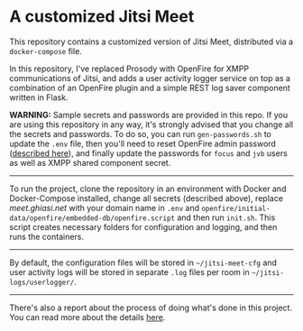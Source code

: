 # A customized Jitsi Meet
This repository contains a customized version of Jitsi Meet, distributed via a `docker-compose` file.

In this repository, I've replaced Prosody with OpenFire for XMPP communications of Jitsi, and adds a user activity logger service on top as a combination of an OpenFire plugin and a simple REST log saver component written in Flask.

**WARNING:** Sample secrets and passwords are provided in this repo. If you are using this repository in any way, it's strongly advised that you change all the secrets and passwords. To do so, you can run `gen-passwords.sh` to update the `.env` file, then you'll need to reset OpenFire admin password ([described here](https://discourse.igniterealtime.org/t/how-to-reset-admin-password-on-openfire-version-4-3-1/83990)), and finally update the passwords for `focus` and `jvb` users as well as XMPP shared component secret.

---

To run the project, clone the repository in an environment with Docker and Docker-Compose installed, change all secrets (described above), replace *meet.ghiasi.net* with your domain name in `.env` and `openfire/initial-data/openfire/embedded-db/openfire.script` and then run `init.sh`. This script creates necessary folders for configuration and logging, and then runs the containers.

---

By default, the configuration files will be stored in `~/jitsi-meet-cfg` and user activity logs will be stored in separate `.log` files per room in `~/jitsi-logs/userlogger/`.

---

There's also a report about the process of doing what's done in this project. You can read more about the details [here](REPORT.md).
